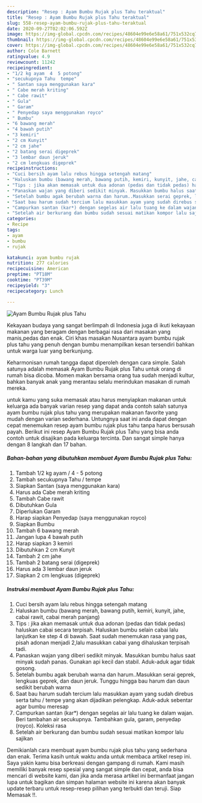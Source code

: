 ```yaml
---
description: "Resep : Ayam Bumbu Rujak plus Tahu teraktual"
title: "Resep : Ayam Bumbu Rujak plus Tahu teraktual"
slug: 558-resep-ayam-bumbu-rujak-plus-tahu-teraktual
date: 2020-09-27T02:02:06.592Z
image: https://img-global.cpcdn.com/recipes/48604e99e6e58a61/751x532cq70/ayam-bumbu-rujak-plus-tahu-foto-resep-utama.jpg
thumbnail: https://img-global.cpcdn.com/recipes/48604e99e6e58a61/751x532cq70/ayam-bumbu-rujak-plus-tahu-foto-resep-utama.jpg
cover: https://img-global.cpcdn.com/recipes/48604e99e6e58a61/751x532cq70/ayam-bumbu-rujak-plus-tahu-foto-resep-utama.jpg
author: Cole Barnett
ratingvalue: 4.9
reviewcount: 11242
recipeingredient:
- "1/2 kg ayam  4  5 potong"
- "secukupnya Tahu  tempe"
- " Santan saya menggunakan kara"
- " Cabe merah kriting"
- " Cabe rawit"
- " Gula"
- " Garam"
- " Penyedap saya menggunakan royco"
- " Bumbu"
- "6 bawang merah"
- "4 bawah putih"
- "3 kemiri"
- "2 cm Kunyit"
- "2 cm jahe"
- "2 batang serai digeprek"
- "3 lembar daun jeruk"
- "2 cm lengkuas digeprek"
recipeinstructions:
- "Cuci bersih ayam lalu rebus hingga setengah matang"
- "Haluskan bumbu (bawang merah, bawang putih, kemiri, kunyit, jahe, cabai rawit, cabai merah panjang)"
- "Tips : jika akan memasak untuk dua adonan (pedas dan tidak pedas) haluskan cabai secara terpisah. Haluskan bumbu selain cabai lalu lanjutkan ke step 4 di bawah. Saat sudah menemukan rasa yang pas, pisah adonan menjadi 2,lalu masukkan cabai yang dihaluskan terpisah tadi."
- "Panaskan wajan yang diberi sedikit minyak. Masukkan bumbu halus saat minyak sudah panas. Gunakan api kecil dan stabil. Aduk-aduk agar tidak gosong."
- "Setelah bumbu agak berubah warna dan harum..Masukkan serai geprek, lengkuas geprek, dan daun jeruk. Tunggu hingga bau harum dan daun sedikit berubah warna"
- "Saat bau harum sudah tercium lalu masukkan ayam yang sudah direbus serta tahu / tempe yang akan dijadikan pelengkap. Aduk-aduk sebentar agar bumbu meresap"
- "Campurkan santan (kar*) dengan segelas air lalu tuang ke dalam wajan. Beri tambahan air secukupnya. Tambahkan gula, garam, penyedap (royco). Koleksi rasa"
- "Setelah air berkurang dan bumbu sudah sesuai matikan kompor lalu sajikan"
categories:
- Recipe
tags:
- ayam
- bumbu
- rujak

katakunci: ayam bumbu rujak 
nutrition: 277 calories
recipecuisine: American
preptime: "PT18M"
cooktime: "PT39M"
recipeyield: "3"
recipecategory: Lunch

---
```



![Ayam Bumbu Rujak plus Tahu](https://img-global.cpcdn.com/recipes/48604e99e6e58a61/751x532cq70/ayam-bumbu-rujak-plus-tahu-foto-resep-utama.jpg)

Kekayaan budaya yang sangat berlimpah di Indonesia juga di ikuti kekayaan makanan yang beragam dengan berbagai rasa dari masakan yang manis,pedas dan enak. Ciri khas masakan Nusantara ayam bumbu rujak plus tahu yang penuh dengan bumbu menampilkan kesan tersendiri bahkan untuk warga luar yang berkunjung.


Keharmonisan rumah tangga dapat diperoleh dengan cara simple. Salah satunya adalah memasak Ayam Bumbu Rujak plus Tahu untuk orang di rumah bisa dicoba. Momen makan bersama orang tua sudah menjadi kultur, bahkan banyak anak yang merantau selalu merindukan masakan di rumah mereka.



untuk kamu yang suka memasak atau harus menyiapkan makanan untuk keluarga ada banyak varian resep yang dapat anda contoh salah satunya ayam bumbu rujak plus tahu yang merupakan makanan favorite yang mudah dengan varian sederhana. Untungnya saat ini anda dapat dengan cepat menemukan resep ayam bumbu rujak plus tahu tanpa harus bersusah payah.
Berikut ini resep Ayam Bumbu Rujak plus Tahu yang bisa anda contoh untuk disajikan pada keluarga tercinta. Dan sangat simple hanya dengan 8 langkah dan 17 bahan.


<!--inarticleads1-->

##### Bahan-bahan yang dibutuhkan membuat Ayam Bumbu Rujak plus Tahu:

1. Tambah 1/2 kg ayam / 4 - 5 potong
1. Tambah secukupnya Tahu / tempe
1. Siapkan  Santan (saya menggunakan kara)
1. Harus ada  Cabe merah kriting
1. Tambah  Cabe rawit
1. Dibutuhkan  Gula
1. Diperlukan  Garam
1. Harap siapkan  Penyedap (saya menggunakan royco)
1. Siapkan  Bumbu
1. Tambah 6 bawang merah
1. Jangan lupa 4 bawah putih
1. Harap siapkan 3 kemiri
1. Dibutuhkan 2 cm Kunyit
1. Tambah 2 cm jahe
1. Tambah 2 batang serai (digeprek)
1. Harus ada 3 lembar daun jeruk
1. Siapkan 2 cm lengkuas (digeprek)




<!--inarticleads2-->

##### Instruksi membuat  Ayam Bumbu Rujak plus Tahu:

1. Cuci bersih ayam lalu rebus hingga setengah matang
1. Haluskan bumbu (bawang merah, bawang putih, kemiri, kunyit, jahe, cabai rawit, cabai merah panjang)
1. Tips : jika akan memasak untuk dua adonan (pedas dan tidak pedas) haluskan cabai secara terpisah. Haluskan bumbu selain cabai lalu lanjutkan ke step 4 di bawah. Saat sudah menemukan rasa yang pas, pisah adonan menjadi 2,lalu masukkan cabai yang dihaluskan terpisah tadi.
1. Panaskan wajan yang diberi sedikit minyak. Masukkan bumbu halus saat minyak sudah panas. Gunakan api kecil dan stabil. Aduk-aduk agar tidak gosong.
1. Setelah bumbu agak berubah warna dan harum..Masukkan serai geprek, lengkuas geprek, dan daun jeruk. Tunggu hingga bau harum dan daun sedikit berubah warna
1. Saat bau harum sudah tercium lalu masukkan ayam yang sudah direbus serta tahu / tempe yang akan dijadikan pelengkap. Aduk-aduk sebentar agar bumbu meresap
1. Campurkan santan (kar*) dengan segelas air lalu tuang ke dalam wajan. Beri tambahan air secukupnya. Tambahkan gula, garam, penyedap (royco). Koleksi rasa
1. Setelah air berkurang dan bumbu sudah sesuai matikan kompor lalu sajikan




Demikianlah cara membuat ayam bumbu rujak plus tahu yang sederhana dan enak. Terima kasih untuk waktu anda untuk membaca artikel resep ini. Saya yakin kamu bisa berkreasi dengan gampang di rumah. Kami masih memiliki banyak resep spesial yang sangat simple dan cepat, anda bisa mencari di website kami, dan jika anda merasa artikel ini bermanfaat jangan lupa untuk bagikan dan simpan halaman website ini karena akan banyak update terbaru untuk resep-resep pilihan yang terbukti dan teruji. Siap Memasak !!. 
